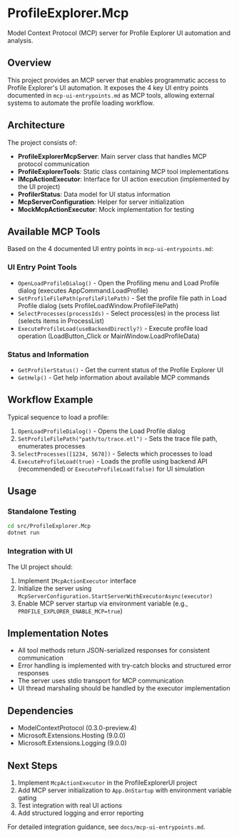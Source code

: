 # ProfileExplorer.Mcp

Model Context Protocol (MCP) server for Profile Explorer UI automation and analysis.

## Overview

This project provides an MCP server that enables programmatic access to Profile Explorer's UI automation. It exposes the 4 key UI entry points documented in `mcp-ui-entrypoints.md` as MCP tools, allowing external systems to automate the profile loading workflow.

## Architecture

The project consists of:

- **ProfileExplorerMcpServer**: Main server class that handles MCP protocol communication
- **ProfileExplorerTools**: Static class containing MCP tool implementations
- **IMcpActionExecutor**: Interface for UI action execution (implemented by the UI project)
- **ProfilerStatus**: Data model for UI status information
- **McpServerConfiguration**: Helper for server initialization
- **MockMcpActionExecutor**: Mock implementation for testing

## Available MCP Tools

Based on the 4 documented UI entry points in `mcp-ui-entrypoints.md`:

### UI Entry Point Tools
- `OpenLoadProfileDialog()` - Open the Profiling menu and Load Profile dialog (executes AppCommand.LoadProfile)
- `SetProfileFilePath(profileFilePath)` - Set the profile file path in Load Profile dialog (sets ProfileLoadWindow.ProfileFilePath)
- `SelectProcesses(processIds)` - Select process(es) in the process list (selects items in ProcessList)
- `ExecuteProfileLoad(useBackendDirectly?)` - Execute profile load operation (LoadButton_Click or MainWindow.LoadProfileData)

### Status and Information
- `GetProfilerStatus()` - Get the current status of the Profile Explorer UI
- `GetHelp()` - Get help information about available MCP commands

## Workflow Example

Typical sequence to load a profile:
1. `OpenLoadProfileDialog()` - Opens the Load Profile dialog
2. `SetProfileFilePath("path/to/trace.etl")` - Sets the trace file path, enumerates processes
3. `SelectProcesses([1234, 5678])` - Selects which processes to load
4. `ExecuteProfileLoad(true)` - Loads the profile using backend API (recommended) or `ExecuteProfileLoad(false)` for UI simulation

## Usage

### Standalone Testing
```bash
cd src/ProfileExplorer.Mcp
dotnet run
```

### Integration with UI
The UI project should:
1. Implement `IMcpActionExecutor` interface
2. Initialize the server using `McpServerConfiguration.StartServerWithExecutorAsync(executor)`
3. Enable MCP server startup via environment variable (e.g., `PROFILE_EXPLORER_ENABLE_MCP=true`)

## Implementation Notes

- All tool methods return JSON-serialized responses for consistent communication
- Error handling is implemented with try-catch blocks and structured error responses
- The server uses stdio transport for MCP communication
- UI thread marshaling should be handled by the executor implementation

## Dependencies

- ModelContextProtocol (0.3.0-preview.4)
- Microsoft.Extensions.Hosting (9.0.0)
- Microsoft.Extensions.Logging (9.0.0)

## Next Steps

1. Implement `McpActionExecutor` in the ProfileExplorerUI project
2. Add MCP server initialization to `App.OnStartup` with environment variable gating
3. Test integration with real UI actions
4. Add structured logging and error reporting

For detailed integration guidance, see `docs/mcp-ui-entrypoints.md`.
